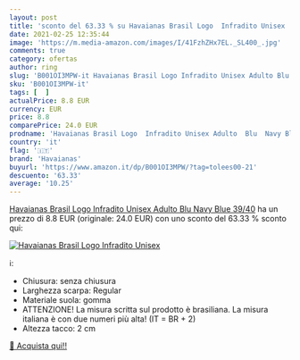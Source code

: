 ```yaml
---
layout: post
title: 'sconto del 63.33 % su Havaianas Brasil Logo  Infradito Unisex   '
date: 2021-02-25 12:35:44
image: 'https://m.media-amazon.com/images/I/41FzhZHx7EL._SL400_.jpg'
comments: true
category: ofertas
author: ring
slug: 'B001OI3MPW-it Havaianas Brasil Logo Infradito Unisex Adulto Blu Navy...'
sku: 'B001OI3MPW-it'
tags: [  ]
actualPrice: 8.8 EUR
currency: EUR
price: 8.8
comparePrice: 24.0 EUR
prodname: 'Havaianas Brasil Logo  Infradito Unisex Adulto  Blu  Navy Blue   39/40'
country: 'it'
flag: '🇮🇹'
brand: 'Havaianas'
buyurl: 'https://www.amazon.it/dp/B001OI3MPW/?tag=tolees00-21'
descuento: '63.33'
average: '10.25'
---
```


[Havaianas Brasil Logo  Infradito Unisex Adulto  Blu  Navy Blue   39/40](https://www.amazon.it/dp/B001OI3MPW/?tag=tolees00-21) ha un prezzo di 8.8 EUR (originale: 24.0 EUR) con uno sconto del 63.33 % sconto qui:

[![Havaianas Brasil Logo  Infradito Unisex ](https://m.media-amazon.com/images/I/41FzhZHx7EL._SL400_.jpg)](https://www.amazon.it/dp/B001OI3MPW/?tag=tolees00-21)

ℹ️:

- Chiusura: senza chiusura
- Larghezza scarpa: Regular
- Materiale suola: gomma
- ATTENZIONE! La misura scritta sul prodotto è brasiliana. La misura italiana è con due numeri più alta! (IT = BR + 2)
- Altezza tacco: 2 cm

[🛒 Acquista qui!!](https://www.amazon.it/dp/B001OI3MPW/?tag=tolees00-21)
